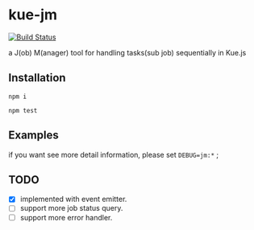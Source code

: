 # kue-jm
[![Build Status](https://travis-ci.org/Wiredcraft/kue-jm.svg?branch=dev)](https://travis-ci.org/Wiredcraft/kue-jm)

  a J(ob) M(anager) tool for handling tasks(sub job) sequentially in Kue.js
 

## Installation
 `npm i`
 
 `npm test`

## Examples
   if you want see more detail information, please set `DEBUG=jm:*` ;
   

## TODO
 - [X] implemented with event emitter.
 - [ ] support more job status query.
 - [ ] support more error handler.